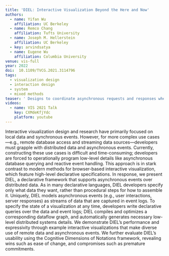```yaml
---
title: 'DIEL: Interactive Visualization Beyond the Here and Now'
authors:
  - name: Yifan Wu
    affiliation: UC Berkeley
  - name: Remco Chang
    affiliation: Tufts University
  - name: Joseph M. Hellerstein
    affiliation: UC Berkeley
  - key: arvindsatya
  - name: Eugene Wu
    affiliation: Columbia University
venue: vis-full
year: 2022
doi:  10.1109/TVCG.2021.3114796
tags:
  - visualization design
  - interaction design
  - system
  - mixed methods
teaser: ' Designs to coordinate asynchronous requests and responses when querying over distributed data: (a) renders the most recent interaction request; (b) renders the most recent response received as well as any <em>pending interactions</em>; (c) renders snapshots of all interactions and their corresponding results.'
videos:
  - name: VIS 2021 Talk
    key: CXMdeKfjYdc
    platform: youtube
---
```

Interactive visualization design and research have primarily focused on local data and synchronous events. However, for more complex use cases—e.g., remote database access and streaming data sources—developers must grapple with distributed data and asynchronous events. Currently, constructing these use cases is difficult and time-consuming; developers are forced to operationally program low-level details like asynchronous database querying and reactive event handling. This approach is in stark contrast to modern methods for browser-based interactive visualization, which feature high-level declarative specifications. In response, we present DIEL, a declarative framework that supports asynchronous events over distributed data. As in many declarative languages, DIEL developers specify only what data they want, rather than procedural steps for how to assemble it. Uniquely, DIEL models asynchronous events (e.g., user interactions, server responses) as streams of data that are captured in event logs. To specify the state of a visualization at any time, developers write declarative queries over the data and event logs; DIEL compiles and optimizes a corresponding dataflow graph, and automatically generates necessary low-level distributed systems details. We demonstrate DIEL’s performance and expressivity through example interactive visualizations that make diverse use of remote data and asynchronous events. We further evaluate DIEL’s usability using the Cognitive Dimensions of Notations framework, revealing wins such as ease of change, and compromises such as premature commitments.
